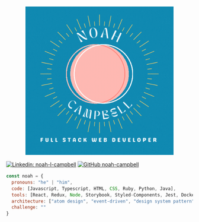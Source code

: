 <p align="center">
  <img src="images/NoahCampbellHeader.gif" width="400" height="auto" alt="animated" />
</p>

[![Linkedin: noah-l-campbell](https://img.shields.io/badge/-noah-l-campbell-blue?style=flat-square&logo=Linkedin&logoColor=white&link=https://www.linkedin.com/in/noah-l-campbell/)](https://www.linkedin.com/in/noah-l-campbell/)
[![GitHub noah-campbell](https://img.shields.io/github?label=follow&style=social)](https://github.com/noah-campbell)

```javascript
const noah = {
  pronouns: "he" | "him",
  code: [Javascript, Typescript, HTML, CSS, Ruby, Python, Java],
  tools: [React, Redux, Node, Storybook, Styled-Components, Jest, Docker],
  architecture: ["atom design", "event-driven", "design system pattern"],
  challenge: ""
}
```
